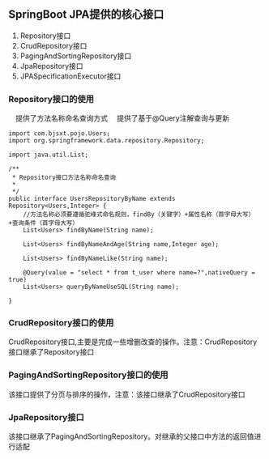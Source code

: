 ## SpringBoot JPA提供的核心接口
1. Repository接口
2. CrudRepository接口
3. PagingAndSortingRepository接口
4. JpaRepository接口
5. JPASpecificationExecutor接口
### Repository接口的使用
 
 提供了方法名称命名查询方式
 提供了基于@Query注解查询与更新
 
  ```
  import com.bjsxt.pojo.Users;
  import org.springframework.data.repository.Repository;
  
  import java.util.List;
  
  /**
   * Repository接口方法名称命名查询
   *
   */
  public interface UsersRepositoryByName extends Repository<Users,Integer> {
      //方法名称必须要遵循驼峰式命名规则，findBy（关键字）+属性名称（首字母大写）+查询条件（首字母大写）
      List<Users> findByName(String name);
  
      List<Users> findByNameAndAge(String name,Integer age);
  
      List<Users> findByNameLike(String name);
      
      @Query(value = "select * from t_user where name=?",nativeQuery = true)
      List<Users> queryByNameUseSQL(String name);
  
  }
  ```
 ### CrudRepository接口的使用
 CrudRepository接口,主要是完成一些增删改查的操作。注意：CrudRepository接口继承了Repository接口
 
 ### PagingAndSortingRepository接口的使用
 该接口提供了分页与排序的操作，注意：该接口继承了CrudRepository接口
 
 ### JpaRepository接口
 该接口继承了PagingAndSortingRepository。对继承的父接口中方法的返回值进行适配